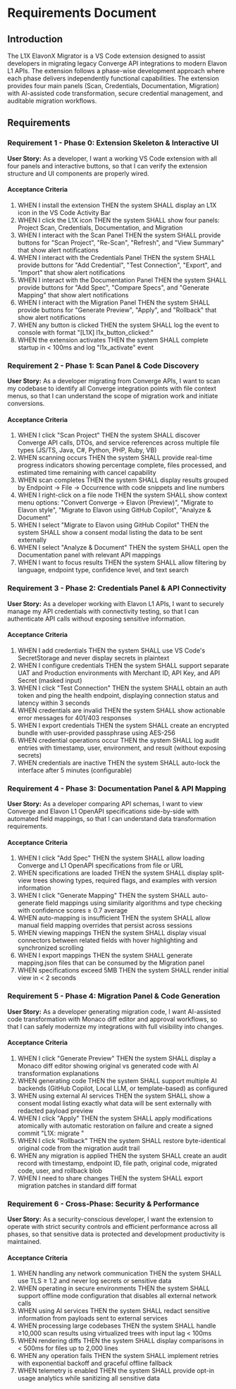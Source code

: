 # Requirements Document

## Introduction

The L1X ElavonX Migrator is a VS Code extension designed to assist developers in migrating legacy Converge API integrations to modern Elavon L1 APIs. The extension follows a phase-wise development approach where each phase delivers independently functional capabilities. The extension provides four main panels (Scan, Credentials, Documentation, Migration) with AI-assisted code transformation, secure credential management, and auditable migration workflows.

## Requirements

### Requirement 1 - Phase 0: Extension Skeleton & Interactive UI

**User Story:** As a developer, I want a working VS Code extension with all four panels and interactive buttons, so that I can verify the extension structure and UI components are properly wired.

#### Acceptance Criteria

1. WHEN I install the extension THEN the system SHALL display an L1X icon in the VS Code Activity Bar
2. WHEN I click the L1X icon THEN the system SHALL show four panels: Project Scan, Credentials, Documentation, and Migration
3. WHEN I interact with the Scan Panel THEN the system SHALL provide buttons for "Scan Project", "Re-Scan", "Refresh", and "View Summary" that show alert notifications
4. WHEN I interact with the Credentials Panel THEN the system SHALL provide buttons for "Add Credential", "Test Connection", "Export", and "Import" that show alert notifications
5. WHEN I interact with the Documentation Panel THEN the system SHALL provide buttons for "Add Spec", "Compare Specs", and "Generate Mapping" that show alert notifications
6. WHEN I interact with the Migration Panel THEN the system SHALL provide buttons for "Generate Preview", "Apply", and "Rollback" that show alert notifications
7. WHEN any button is clicked THEN the system SHALL log the event to console with format "[L1X] l1x_button_clicked:<name>"
8. WHEN the extension activates THEN the system SHALL complete startup in < 100ms and log "l1x_activate" event

### Requirement 2 - Phase 1: Scan Panel & Code Discovery

**User Story:** As a developer migrating from Converge APIs, I want to scan my codebase to identify all Converge integration points with file context menus, so that I can understand the scope of migration work and initiate conversions.

#### Acceptance Criteria

1. WHEN I click "Scan Project" THEN the system SHALL discover Converge API calls, DTOs, and service references across multiple file types (JS/TS, Java, C#, Python, PHP, Ruby, VB)
2. WHEN scanning occurs THEN the system SHALL provide real-time progress indicators showing percentage complete, files processed, and estimated time remaining with cancel capability
3. WHEN scan completes THEN the system SHALL display results grouped by Endpoint → File → Occurrence with code snippets and line numbers
4. WHEN I right-click on a file node THEN the system SHALL show context menu options: "Convert Converge → Elavon (Preview)", "Migrate to Elavon style", "Migrate to Elavon using GitHub Copilot", "Analyze & Document"
5. WHEN I select "Migrate to Elavon using GitHub Copilot" THEN the system SHALL show a consent modal listing the data to be sent externally
6. WHEN I select "Analyze & Document" THEN the system SHALL open the Documentation panel with relevant API mappings
7. WHEN I want to focus results THEN the system SHALL allow filtering by language, endpoint type, confidence level, and text search

### Requirement 3 - Phase 2: Credentials Panel & API Connectivity

**User Story:** As a developer working with Elavon L1 APIs, I want to securely manage my API credentials with connectivity testing, so that I can authenticate API calls without exposing sensitive information.

#### Acceptance Criteria

1. WHEN I add credentials THEN the system SHALL use VS Code's SecretStorage and never display secrets in plaintext
2. WHEN I configure credentials THEN the system SHALL support separate UAT and Production environments with Merchant ID, API Key, and API Secret (masked input)
3. WHEN I click "Test Connection" THEN the system SHALL obtain an auth token and ping the health endpoint, displaying connection status and latency within 3 seconds
4. WHEN credentials are invalid THEN the system SHALL show actionable error messages for 401/403 responses
5. WHEN I export credentials THEN the system SHALL create an encrypted bundle with user-provided passphrase using AES-256
6. WHEN credential operations occur THEN the system SHALL log audit entries with timestamp, user, environment, and result (without exposing secrets)
7. WHEN credentials are inactive THEN the system SHALL auto-lock the interface after 5 minutes (configurable)

### Requirement 4 - Phase 3: Documentation Panel & API Mapping

**User Story:** As a developer comparing API schemas, I want to view Converge and Elavon L1 OpenAPI specifications side-by-side with automated field mappings, so that I can understand data transformation requirements.

#### Acceptance Criteria

1. WHEN I click "Add Spec" THEN the system SHALL allow loading Converge and L1 OpenAPI specifications from file or URL
2. WHEN specifications are loaded THEN the system SHALL display split-view trees showing types, required flags, and examples with version information
3. WHEN I click "Generate Mapping" THEN the system SHALL auto-generate field mappings using similarity algorithms and type checking with confidence scores ≥ 0.7 average
4. WHEN auto-mapping is insufficient THEN the system SHALL allow manual field mapping overrides that persist across sessions
5. WHEN viewing mappings THEN the system SHALL display visual connectors between related fields with hover highlighting and synchronized scrolling
6. WHEN I export mappings THEN the system SHALL generate mapping.json files that can be consumed by the Migration panel
7. WHEN specifications exceed 5MB THEN the system SHALL render initial view in < 2 seconds

### Requirement 5 - Phase 4: Migration Panel & Code Generation

**User Story:** As a developer generating migration code, I want AI-assisted code transformation with Monaco diff editor and approval workflows, so that I can safely modernize my integrations with full visibility into changes.

#### Acceptance Criteria

1. WHEN I click "Generate Preview" THEN the system SHALL display a Monaco diff editor showing original vs generated code with AI transformation explanations
2. WHEN generating code THEN the system SHALL support multiple AI backends (GitHub Copilot, Local LLM, or template-based) as configured
3. WHEN using external AI services THEN the system SHALL show a consent modal listing exactly what data will be sent externally with redacted payload preview
4. WHEN I click "Apply" THEN the system SHALL apply modifications atomically with automatic restoration on failure and create a signed commit "L1X: migrate <file>"
5. WHEN I click "Rollback" THEN the system SHALL restore byte-identical original code from the migration audit trail
6. WHEN any migration is applied THEN the system SHALL create an audit record with timestamp, endpoint ID, file path, original code, migrated code, user, and rollback blob
7. WHEN I need to share changes THEN the system SHALL export migration patches in standard diff format

### Requirement 6 - Cross-Phase: Security & Performance

**User Story:** As a security-conscious developer, I want the extension to operate with strict security controls and efficient performance across all phases, so that sensitive data is protected and development productivity is maintained.

#### Acceptance Criteria

1. WHEN handling any network communication THEN the system SHALL use TLS ≥ 1.2 and never log secrets or sensitive data
2. WHEN operating in secure environments THEN the system SHALL support offline mode configuration that disables all external network calls
3. WHEN using AI services THEN the system SHALL redact sensitive information from payloads sent to external services
4. WHEN processing large codebases THEN the system SHALL handle ≥10,000 scan results using virtualized trees with input lag < 100ms
5. WHEN rendering diffs THEN the system SHALL display comparisons in < 500ms for files up to 2,000 lines
6. WHEN any operation fails THEN the system SHALL implement retries with exponential backoff and graceful offline fallback
7. WHEN telemetry is enabled THEN the system SHALL provide opt-in usage analytics while sanitizing all sensitive data